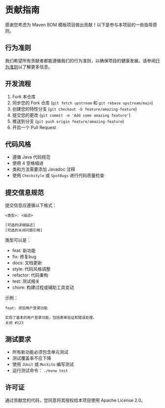 # 贡献指南

感谢您考虑为 Maven BOM 模板项目做出贡献！以下是参与本项目的一些指导原则。

## 行为准则

我们希望所有贡献者都能遵循我们的行为准则，以确保项目的健康发展。请参阅[行为准则](./CODE_OF_CONDUCT.md)以了解更多信息。

## 开发流程

1. Fork 本仓库
2. 同步您的 Fork 仓库 (`git fetch upstream` 和 `git rebase upstream/main`)
3. 创建您的特性分支 (`git checkout -b feature/amazing-feature`)
4. 提交您的更改 (`git commit -m 'Add some amazing feature'`)
5. 推送到分支 (`git push origin feature/amazing-feature`)
6. 开启一个 Pull Request

## 代码风格

- 遵循 Java 代码规范
- 使用 4 空格缩进
- 类和方法需要添加 Javadoc 注释
- 使用 `Checkstyle` 或 `SpotBugs` 进行代码质量检查

## 提交信息规范

提交信息应遵循以下格式：

```
<类型>: <描述>

[可选的详细描述]
[可选的关闭问题引用]
```

类型可以是：
- feat: 新功能
- fix: 修复bug
- docs: 文档更新
- style: 代码风格调整
- refactor: 代码重构
- test: 测试相关
- chore: 构建过程或辅助工具变动

示例：

```
feat: 添加用户登录功能

实现了基本的用户登录功能，包括表单验证和错误处理。
关闭 #123
```

## 测试要求

- 所有新功能必须包含单元测试
- 测试覆盖率不应下降
- 使用 `JUnit` 或 `Mockito` 编写测试
- 运行测试命令： `./mvnw test`

## 许可证

通过贡献您的代码，您同意将其授权给本项目使用 Apache License 2.0。